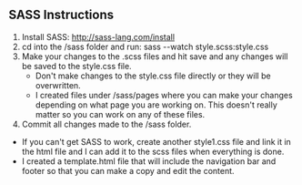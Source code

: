 ## SASS Instructions
1. Install SASS: http://sass-lang.com/install
2. cd into the /sass folder and run: sass --watch style.scss:style.css
3. Make your changes to the .scss files and hit save and any changes will be saved to the style.css file. 
	* Don't make changes to the style.css file directly or they will be overwritten.
	* I created files under /sass/pages where you can make your changes depending on what page you are working on. This doesn't really matter so you can work on any of these files.
4. Commit all changes made to the /sass folder.

- If you can't get SASS to work, create another style1.css file and link it in the html file and I can add it to the scss files when everything is done.
- I created a template.html file that will include the navigation bar and footer so that you can make a copy and edit the content.